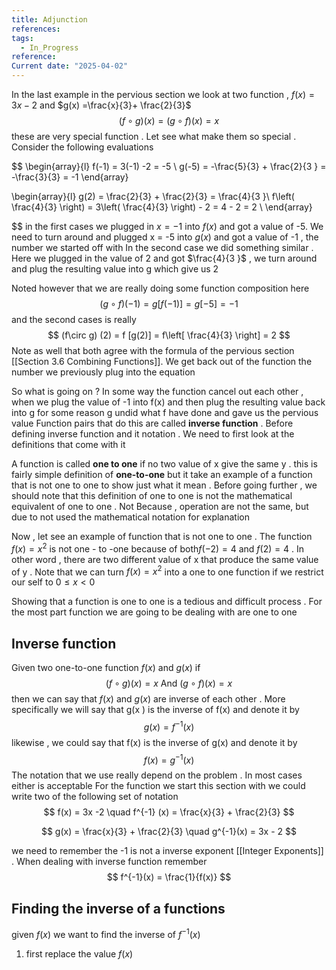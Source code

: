 ```yaml
---
title: Adjunction
references: 
tags:
  - In_Progress
reference: 
Current date: "2025-04-02"
---
```

In the last example in the pervious section we look at two function , $f(x) =3x -  2$ and $g(x) =\frac{x}{3}+ \frac{2}{3}$ 
$$
\left(f\circ g\right)\left(x\right)=\left(g\circ f\right)\left(x\right)=x
$$
these are very special function  . Let see what make them so special . Consider the following evaluations   


$$
\begin{array}{l}
f(-1) = 3(-1) -2  =  -5    \\
g(-5) = -\frac{5}{3} +  \frac{2}{3 }  = -\frac{3}{3}  =  -1 
\end{array}

$$
$$
\begin{array}{l}
 g(2) = \frac{2}{3} + \frac{2}{3}  = \frac{4}{3 }\\
f\left( \frac{4}{3} \right) = 3\left( \frac{4}{3} \right) - 2 =  4 - 2  = 2  \\
\end{array}

$$
in the first cases we plugged in $x = -1$ into $f(x)$ and got a value of -5. We need to turn around and plugged x =  -5 into $g(x)$  and got a  value of  -1 , the number we started off with 
In the second case we did something similar . Here we plugged in the value of 2 and got $\frac{4}{3 }$ , we turn around and plug the resulting value into g which give us 2 

Noted however that we are really doing some function composition here 
$$
(g\circ f) (-1 ) =  g[f(-1)]  = g[-5]  = -1 
$$
and the second cases is really  
$$
(f\circ g) (2)   = f [g(2)]  = f\left[ \frac{4}{3} \right]  = 2  
$$
Note as well that both agree with the formula of the pervious section  [[Section 3.6  Combining Functions]]. We get back out of the function the number we previously  plug  into the equation 

So what is going on ? In some way the function cancel out each other , when we plug the value of -1 into f(x) and then plug the resulting value back into  g  for some reason g undid what f have done and gave us the pervious value 
Function pairs that do this  are called **inverse function** . Before defining inverse function and it notation . We need to first look at the definitions  that come with it 

A function is called  **one to one** if no two value of x give the same y .  this is fairly simple definition of **one-to-one**  but it take an example of a function that is not one to one to show just what it mean . Before going further , we should note that this definition of one to one is not the  mathematical equivalent of one to one . Not  Because , operation are not the same, but due to    not used the mathematical notation for explanation 

Now , let see an example of function that is not one to one . The function $f(x) =  x^2$  is not  one - to -one because of both$f(-2) =4$ and $f( 2)= 4$ . In other word , there are two different value of  x that produce the same value of y . Note that we can turn $f(x) =x^2$ into  a one to one function if we restrict our self to $0\leq x<0$ 

Showing that a function is one to one is a tedious and difficult process . For the most part function we are going to be dealing with are one to one 


##  Inverse function 
Given  two one-to-one function $f(x) \text{ and } g(x)$ if  $$
(f \circ g)(x ) = x  \text{ And } (g\circ f)(x)  = x 
$$
then we can say that $f(x)$ and $g(x)$ are inverse of each other  . More specifically we will say that g(x ) is the inverse of f(x) and denote it by $$
g(x)  = f^{-1}(x) 
$$
likewise , we could say that f(x) is the inverse of g(x) and denote it by 
$$
f(x) = g^{-1}(x)
$$
The notation that we use really depend on the  problem . In  most cases either is   acceptable 
For the function we start this section with we could write two of the following set of notation  
$$
f(x)   =  3x   -2  \quad f^{-1} (x)  =  \frac{x}{3} + \frac{2}{3}
$$

$$
g(x)  =  \frac{x}{3} + \frac{2}{3}  \quad g^{-1}(x)  = 3x - 2 
$$

we need to remember the -1  is not a inverse exponent [[Integer Exponents]] . When dealing with inverse function remember 
$$
f^{-1}(x)  = \frac{1}{f(x)}
$$
## Finding the inverse of a functions 
given $f(x)$ we want to find the inverse of $f^{-1}(x)$  
1. first replace the value $f(x)$